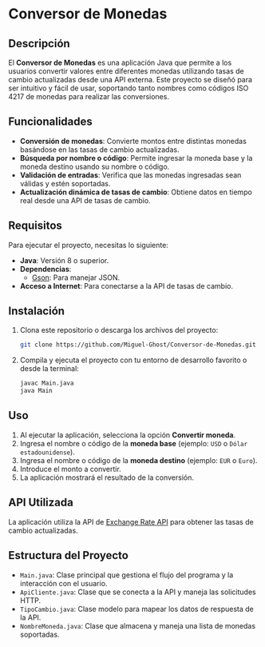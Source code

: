 # Conversor de Monedas

## Descripción

El **Conversor de Monedas** es una aplicación Java que permite a los usuarios convertir valores entre diferentes monedas utilizando tasas de cambio actualizadas desde una API externa. Este proyecto se diseñó para ser intuitivo y fácil de usar, soportando tanto nombres como códigos ISO 4217 de monedas para realizar las conversiones.

## Funcionalidades

- **Conversión de monedas**: Convierte montos entre distintas monedas basándose en las tasas de cambio actualizadas.
- **Búsqueda por nombre o código**: Permite ingresar la moneda base y la moneda destino usando su nombre o código.
- **Validación de entradas**: Verifica que las monedas ingresadas sean válidas y estén soportadas.
- **Actualización dinámica de tasas de cambio**: Obtiene datos en tiempo real desde una API de tasas de cambio.

## Requisitos

Para ejecutar el proyecto, necesitas lo siguiente:

- **Java**: Versión 8 o superior.
- **Dependencias**:
  - [Gson](https://github.com/google/gson): Para manejar JSON.
- **Acceso a Internet**: Para conectarse a la API de tasas de cambio.

## Instalación

1. Clona este repositorio o descarga los archivos del proyecto:

   ```bash
   git clone https://github.com/Miguel-Ghost/Conversor-de-Monedas.git
   ```


2. Compila y ejecuta el proyecto con tu entorno de desarrollo favorito o desde la terminal:

   ```bash
   javac Main.java
   java Main
   ```

## Uso

1. Al ejecutar la aplicación, selecciona la opción **Convertir moneda**.
2. Ingresa el nombre o código de la **moneda base** (ejemplo: `USD` o `Dólar estadounidense`).
3. Ingresa el nombre o código de la **moneda destino** (ejemplo: `EUR` o `Euro`).
4. Introduce el monto a convertir.
5. La aplicación mostrará el resultado de la conversión.


## API Utilizada

La aplicación utiliza la API de [Exchange Rate API](https://www.exchangerate-api.com/) para obtener las tasas de cambio actualizadas.

## Estructura del Proyecto

- `Main.java`: Clase principal que gestiona el flujo del programa y la interacción con el usuario.
- `ApiCliente.java`: Clase que se conecta a la API y maneja las solicitudes HTTP.
- `TipoCambio.java`: Clase modelo para mapear los datos de respuesta de la API.
- `NombreMoneda.java`: Clase que almacena y maneja una lista de monedas soportadas.
